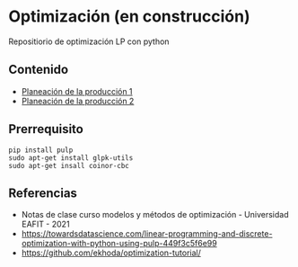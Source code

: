 # Optimización (en construcción)
Repositiorio de optimización LP con python
## Contenido
+ [Planeación de la producción 1](https://github.com/dfrestrepor/optimizacion/blob/37350abfde55625567fd39d008a744aa8a8d4521/planeacion_produccion.md)
+ [Planeación de la producción 2](https://github.com/dfrestrepor/optimizacion/blob/37350abfde55625567fd39d008a744aa8a8d4521/planeacion_produccion.md)
## Prerrequisito
```
pip install pulp  
sudo apt-get install glpk-utils  
sudo apt-get insall coinor-cbc 
``` 
## Referencias
+ Notas de clase curso  modelos y métodos de optimización - Universidad EAFIT - 2021
+  https://towardsdatascience.com/linear-programming-and-discrete-optimization-with-python-using-pulp-449f3c5f6e99
+  https://github.com/ekhoda/optimization-tutorial/


